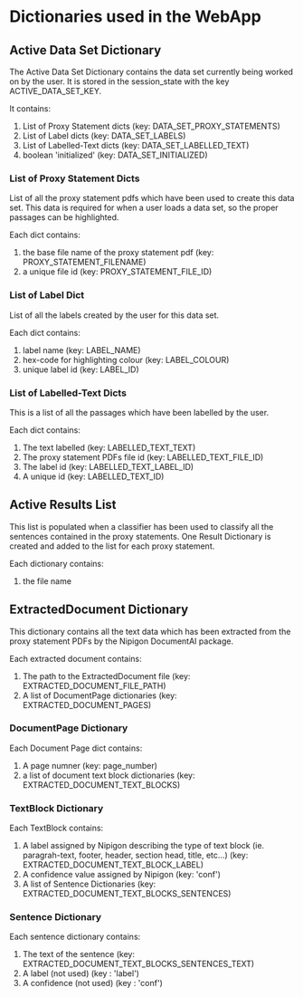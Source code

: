 # Dictionaries used in the WebApp

## Active Data Set Dictionary

The Active Data Set Dictionary contains the data set currently being
worked on by the user. It is stored in the session_state with the key
ACTIVE_DATA_SET_KEY.

It contains:
1. List of Proxy Statement dicts (key: DATA_SET_PROXY_STATEMENTS)
2. List of Label dicts (key: DATA_SET_LABELS)
3. List of Labelled-Text dicts (key: DATA_SET_LABELLED_TEXT)
4. boolean 'initialized' (key: DATA_SET_INITIALIZED)

### List of Proxy Statement Dicts

List of all the proxy statement pdfs which have been used to create this data set. This data is required for when a user loads a data set, so the
proper passages can be highlighted.

Each dict contains:
1. the base file name of the proxy statement pdf (key: PROXY_STATEMENT_FILENAME)
2. a unique file id (key: PROXY_STATEMENT_FILE_ID)

### List of Label Dict

List of all the labels created by the user for this data set.

Each dict contains:
1. label name (key: LABEL_NAME)
2. hex-code for highlighting colour (key: LABEL_COLOUR)
3. unique label id (key: LABEL_ID)

### List of Labelled-Text Dicts

This is a list of all the passages which have been labelled by the user. 

Each dict contains:
1. The text labelled (key: LABELLED_TEXT_TEXT)
2. The proxy statement PDFs file id (key: LABELLED_TEXT_FILE_ID)
3. The label id (key: LABELLED_TEXT_LABEL_ID)
4. A unique id (key: LABELLED_TEXT_ID)

## Active Results List

This list is populated when a classifier has been used to classify all the sentences contained in the proxy statements. One Result Dictionary is created  and added to the list for each proxy statement. 

Each dictionary contains:
1. the file name


## ExtractedDocument Dictionary

This dictionary contains all the text data which has been extracted from the proxy statement PDFs by the Nipigon DocumentAI package. 

Each extracted document contains:

1. The path to the ExtractedDocument file (key: EXTRACTED_DOCUMENT_FILE_PATH)
2. A list of DocumentPage dictionaries (key: EXTRACTED_DOCUMENT_PAGES)

### DocumentPage Dictionary

Each Document Page dict contains:

1. A page numner (key: page_number)
2. a list of document text block dictionaries (key: EXTRACTED_DOCUMENT_TEXT_BLOCKS)

### TextBlock Dictionary

Each TextBlock contains:

1. A label assigned by Nipigon describing the type of text block (ie. paragrah-text, footer, header, section head, title, etc...) (key: EXTRACTED_DOCUMENT_TEXT_BLOCK_LABEL)
2. A confidence value assigned by Nipigon (key: 'conf')
3. A list of Sentence Dictionaries (key: EXTRACTED_DOCUMENT_TEXT_BLOCKS_SENTENCES)

### Sentence Dictionary

Each sentence dictionary contains:

1. The text of the sentence (key: EXTRACTED_DOCUMENT_TEXT_BLOCKS_SENTENCES_TEXT)
2. A label (not used) (key : 'label')
3. A confidence (not used) (key : 'conf')

